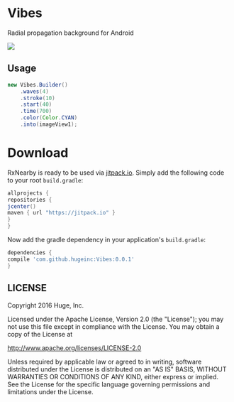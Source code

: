 # Vibes
Radial propagation background for Android

![](https://github.com/hugeinc/Vibes/blob/master/art.gif?raw=true)

## Usage

```java
new Vibes.Builder()
    .waves(4)
    .stroke(10)
    .start(40)
    .time(700)
    .color(Color.CYAN)
    .into(imageView1);
```

Download
============

RxNearby is ready to be used via [jitpack.io](https://jitpack.io/#hugeinc/Vibes).
Simply add the following code to your root `build.gradle`:

```groovy
allprojects {
repositories {
jcenter()
maven { url "https://jitpack.io" }
}
}
```

Now add the gradle dependency in your application's `build.gradle`:

```groovy
dependencies {
compile 'com.github.hugeinc:Vibes:0.0.1'
}
```

## LICENSE

Copyright 2016 Huge, Inc.

Licensed under the Apache License, Version 2.0 (the "License");
you may not use this file except in compliance with the License.
You may obtain a copy of the License at

<http://www.apache.org/licenses/LICENSE-2.0>

Unless required by applicable law or agreed to in writing, software
distributed under the License is distributed on an "AS IS" BASIS,
WITHOUT WARRANTIES OR CONDITIONS OF ANY KIND, either express or implied.
See the License for the specific language governing permissions and
limitations under the License.
